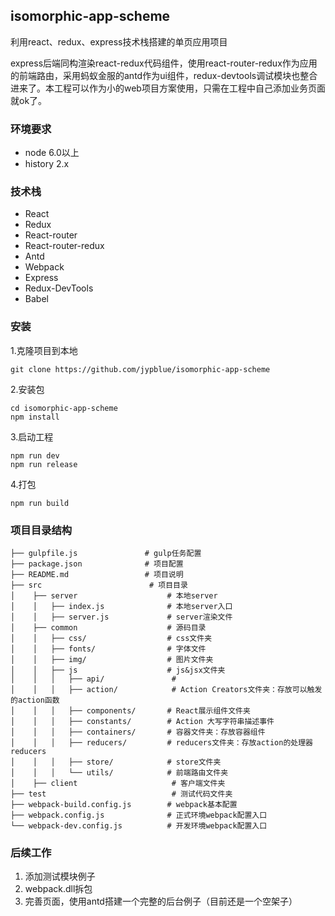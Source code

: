 ## isomorphic-app-scheme
利用react、redux、express技术栈搭建的单页应用项目

express后端同构渲染react-redux代码组件，使用react-router-redux作为应用的前端路由，采用蚂蚁金服的antd作为ui组件，redux-devtools调试模块也整合进来了。本工程可以作为小的web项目方案使用，只需在工程中自己添加业务页面就ok了。

### 环境要求
- node 6.0以上
- history 2.x

### 技术栈
- React
- Redux
- React-router
- React-router-redux
- Antd
- Webpack
- Express
- Redux-DevTools
- Babel

### 安装
1.克隆项目到本地
 
```
git clone https://github.com/jypblue/isomorphic-app-scheme
```

2.安装包

```
cd isomorphic-app-scheme
npm install
```
3.启动工程

```
npm run dev
npm run release
```
4.打包

```
npm run build
```

### 项目目录结构
```
├── gulpfile.js               # gulp任务配置
├── package.json              # 项目配置
├── README.md                 # 项目说明
├── src						   # 项目目录
│	 ├── server                    # 本地server
│	 │   ├── index.js              # 本地server入口
│	 │   ├── server.js             # server渲染文件
│	 ├── common                    # 源码目录
│	 │   ├── css/                  # css文件夹
│	 │   ├── fonts/                # 字体文件
│	 │   ├── img/                  # 图片文件夹
│	 │   ├── js                    # js&jsx文件夹
│	 │   │   ├── api/			   	# 
│	 │   │   ├── action/			# Action Creators文件夹：存放可以触发的action函数
│	 │   │   ├── components/       # React展示组件文件夹
│	 │   │   ├── constants/        # Action 大写字符串描述事件
│	 │   │   ├── containers/       # 容器文件夹：存放容器组件
│	 │   │   ├── reducers/         # reducers文件夹：存放action的处理器reducers
│	 │   │   ├── store/            # store文件夹
│	 │   │   └── utils/            # 前端路由文件夹
│	 ├── client   					# 客户端文件夹
├── test   					        # 测试代码文件夹
├── webpack-build.config.js        # webpack基本配置
├── webpack.config.js              # 正式环境webpack配置入口
└── webpack-dev.config.js          # 开发环境webpack配置入口
```


### 后续工作
1. 添加测试模块例子
2. webpack.dll拆包
3. 完善页面，使用antd搭建一个完整的后台例子（目前还是一个空架子）




















